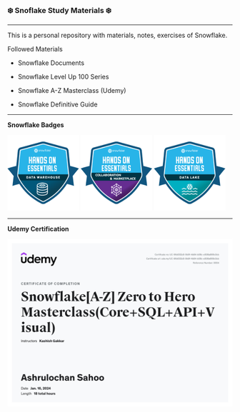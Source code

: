 ### ❄️ Snoflake Study Materials ❄️

----

This is a personal repository with materials, notes, exercises of Snowflake.

Followed Materials

- Snowflake Documents

- Snowflake Level Up 100 Series

- Snowflake A-Z Masterclass (Udemy)

- Snowflake Definitive Guide


-----

**Snowflake Badges**

<a href="https://api.accredible.com/v1/frontend/credential_website_embed_image/certificate/94115638"><img src="./Badge-1-Data-Warehousing-Workshop/images/4011cf6e-66e6-4480-9172-7255b950db27.png" width=160 height=170></a> <a href="https://api.accredible.com/v1/frontend/credential_website_embed_image/certificate/94566321"><img src="./Badge-3-Collaboration-Marketplace-CostEstimation-Workshop/images/654b60da-8afa-4aa4-9faf-a23e759abb4b.png" width=160 height=170></a> <a href="https://api.accredible.com/v1/frontend/credential_website_embed_image/certificate/94726365"><img src="./Badge-4-Data-Lake-Workshop/images/badge-4.png" width=160 height=170></a>

-----

**Udemy Certification**

![](UC-96d032c8-9b9f-4b84-b08c-e508a669c0cb.jpg)
